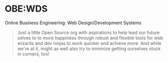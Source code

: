 # OBE:WDS

Online Business Engineering: Web Design/Development Systems

> Just a little Open Source org with aspirations to help lead our future selves to to more happiness through robust and flexible tools for web wizards and dev ninjas to work quicker and achieve more. And while we're at it, might as well also try to minimize getting ourselves stuck in corners, too!
